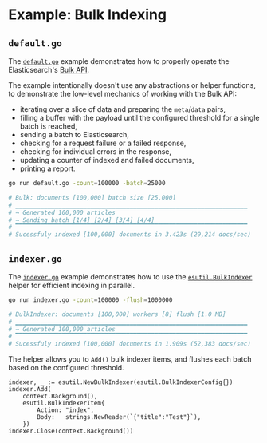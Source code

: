 # Example: Bulk Indexing

## `default.go`

The [`default.go`](default.go) example demonstrates how to properly operate the Elasticsearch's
[Bulk API]([https://www.elastic.co/guide/en/elasticsearch/reference/current/docs-bulk.html]).

The example intentionally doesn't use any abstractions or helper functions, to demonstrate the low-level mechanics of
working with the Bulk API:

* iterating over a slice of data and preparing the `meta`/`data` pairs,
* filling a buffer with the payload until the configured threshold for a single batch is reached,
* sending a batch to Elasticsearch,
* checking for a request failure or a failed response,
* checking for individual errors in the response,
* updating a counter of indexed and failed documents,
* printing a report.

```bash
go run default.go -count=100000 -batch=25000

# Bulk: documents [100,000] batch size [25,000]
# ▁▁▁▁▁▁▁▁▁▁▁▁▁▁▁▁▁▁▁▁▁▁▁▁▁▁▁▁▁▁▁▁▁▁▁▁▁▁▁▁▁▁▁▁▁▁▁▁▁▁▁▁▁▁▁▁▁▁▁▁▁▁▁▁▁
# → Generated 100,000 articles
# → Sending batch [1/4] [2/4] [3/4] [4/4]
# ▔▔▔▔▔▔▔▔▔▔▔▔▔▔▔▔▔▔▔▔▔▔▔▔▔▔▔▔▔▔▔▔▔▔▔▔▔▔▔▔▔▔▔▔▔▔▔▔▔▔▔▔▔▔▔▔▔▔▔▔▔▔▔▔▔
# Sucessfuly indexed [100,000] documents in 3.423s (29,214 docs/sec)
```

## `indexer.go`

The [`indexer.go`](indexer.go) example demonstrates how to use the [`esutil.BulkIndexer`](../esutil/bulk_indexer.go)
helper for efficient indexing in parallel.

```bash
go run indexer.go -count=100000 -flush=1000000

# BulkIndexer: documents [100,000] workers [8] flush [1.0 MB]
# ▁▁▁▁▁▁▁▁▁▁▁▁▁▁▁▁▁▁▁▁▁▁▁▁▁▁▁▁▁▁▁▁▁▁▁▁▁▁▁▁▁▁▁▁▁▁▁▁▁▁▁▁▁▁▁▁▁▁▁▁▁▁▁▁▁
# → Generated 100,000 articles
# ▔▔▔▔▔▔▔▔▔▔▔▔▔▔▔▔▔▔▔▔▔▔▔▔▔▔▔▔▔▔▔▔▔▔▔▔▔▔▔▔▔▔▔▔▔▔▔▔▔▔▔▔▔▔▔▔▔▔▔▔▔▔▔▔▔
# Sucessfuly indexed [100,000] documents in 1.909s (52,383 docs/sec)
```

The helper allows you to `Add()` bulk indexer items, and flushes each batch based on the configured threshold.

```golang
indexer, _ := esutil.NewBulkIndexer(esutil.BulkIndexerConfig{})
indexer.Add(
	context.Background(),
	esutil.BulkIndexerItem{
		Action: "index",
		Body:   strings.NewReader(`{"title":"Test"}`),
	})
indexer.Close(context.Background())
```
